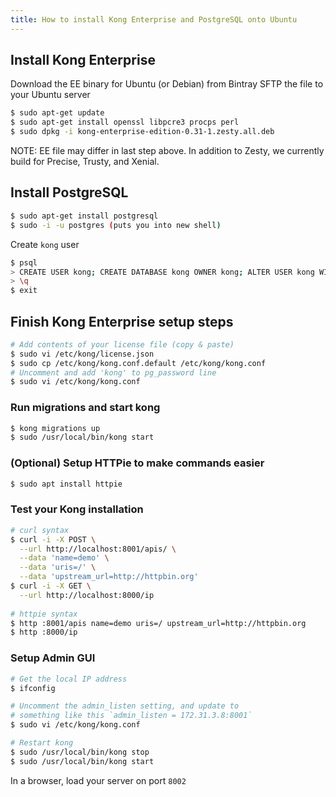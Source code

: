 ```yaml
---
title: How to install Kong Enterprise and PostgreSQL onto Ubuntu
---
```


## Install Kong Enterprise

Download the EE binary for Ubuntu (or Debian) from Bintray
SFTP the file to your Ubuntu server

```bash
$ sudo apt-get update
$ sudo apt-get install openssl libpcre3 procps perl
$ sudo dpkg -i kong-enterprise-edition-0.31-1.zesty.all.deb
```
NOTE: EE file may differ in last step above. In addition to Zesty, we currently build for Precise, Trusty, and Xenial.

## Install PostgreSQL
```bash
$ sudo apt-get install postgresql
$ sudo -i -u postgres (puts you into new shell)
```

Create `kong` user

```bash
$ psql
> CREATE USER kong; CREATE DATABASE kong OWNER kong; ALTER USER kong WITH password 'kong'; 
> \q
$ exit
```

## Finish Kong Enterprise setup steps

```bash
# Add contents of your license file (copy & paste)
$ sudo vi /etc/kong/license.json
$ sudo cp /etc/kong/kong.conf.default /etc/kong/kong.conf
# Uncomment and add 'kong' to pg_password line
$ sudo vi /etc/kong/kong.conf
```

### Run migrations and start kong
```bash
$ kong migrations up
$ sudo /usr/local/bin/kong start
```

### (Optional) Setup HTTPie to make commands easier
```bash
$ sudo apt install httpie
```

### Test your Kong installation
```bash
# curl syntax
$ curl -i -X POST \
  --url http://localhost:8001/apis/ \
  --data 'name=demo' \
  --data 'uris=/' \
  --data 'upstream_url=http://httpbin.org'
$ curl -i -X GET \
  --url http://localhost:8000/ip
  
# httpie syntax
$ http :8001/apis name=demo uris=/ upstream_url=http://httpbin.org
$ http :8000/ip
```

### Setup Admin GUI
```bash
# Get the local IP address
$ ifconfig 

# Uncomment the admin_listen setting, and update to 
# something like this `admin_listen = 172.31.3.8:8001`
$ sudo vi /etc/kong/kong.conf

# Restart kong
$ sudo /usr/local/bin/kong stop 
$ sudo /usr/local/bin/kong start
```

In a browser, load your server on port `8002`
